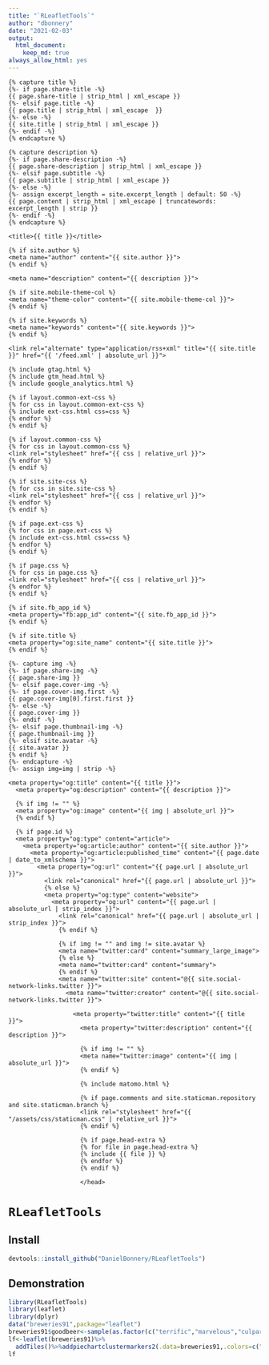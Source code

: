 ```yaml
---
title: "`RLeafletTools`"
author: "dbonnery"
date: "2021-02-03"
output: 
  html_document:
    keep_md: true
always_allow_html: yes
---
```



<head>
  <meta charset="utf-8">
    <meta name="viewport" content="width=device-width, initial-scale=1, shrink-to-fit=no">
      
    {% capture title %}
    {%- if page.share-title -%}
    {{ page.share-title | strip_html | xml_escape }}
    {%- elsif page.title -%}
    {{ page.title | strip_html | xml_escape  }}
    {%- else -%}
    {{ site.title | strip_html | xml_escape }}
    {%- endif -%}
    {% endcapture %}
    
    {% capture description %}
    {%- if page.share-description -%}
    {{ page.share-description | strip_html | xml_escape }}
    {%- elsif page.subtitle -%}
    {{ page.subtitle | strip_html | xml_escape }}
    {%- else -%}
    {%- assign excerpt_length = site.excerpt_length | default: 50 -%}
    {{ page.content | strip_html | xml_escape | truncatewords: excerpt_length | strip }}
    {%- endif -%}
    {% endcapture %}
    
    <title>{{ title }}</title>
      
    {% if site.author %}
    <meta name="author" content="{{ site.author }}">
    {% endif %}
    
    <meta name="description" content="{{ description }}">
      
    {% if site.mobile-theme-col %}
    <meta name="theme-color" content="{{ site.mobile-theme-col }}">
    {% endif %}
    
    {% if site.keywords %}
    <meta name="keywords" content="{{ site.keywords }}">
    {% endif %}
    
    <link rel="alternate" type="application/rss+xml" title="{{ site.title }}" href="{{ '/feed.xml' | absolute_url }}">
      
    {% include gtag.html %}
    {% include gtm_head.html %}
    {% include google_analytics.html %}
    
    {% if layout.common-ext-css %}
    {% for css in layout.common-ext-css %}
    {% include ext-css.html css=css %}
    {% endfor %}
    {% endif %}
    
    {% if layout.common-css %}
    {% for css in layout.common-css %}
    <link rel="stylesheet" href="{{ css | relative_url }}">
    {% endfor %}
    {% endif %}
    
    {% if site.site-css %}
    {% for css in site.site-css %}
    <link rel="stylesheet" href="{{ css | relative_url }}">
    {% endfor %}
    {% endif %}
    
    {% if page.ext-css %}
    {% for css in page.ext-css %}
    {% include ext-css.html css=css %}
    {% endfor %}
    {% endif %}
    
    {% if page.css %}
    {% for css in page.css %}
    <link rel="stylesheet" href="{{ css | relative_url }}">
    {% endfor %}
    {% endif %}
    
    {% if site.fb_app_id %}
    <meta property="fb:app_id" content="{{ site.fb_app_id }}">
    {% endif %}
    
    {% if site.title %}
    <meta property="og:site_name" content="{{ site.title }}">
    {% endif %}
    
    {%- capture img -%}
    {%- if page.share-img -%}
    {{ page.share-img }}
    {%- elsif page.cover-img -%}
    {%- if page.cover-img.first -%}
    {{ page.cover-img[0].first.first }}
    {%- else -%}
    {{ page.cover-img }}
    {%- endif -%}
    {%- elsif page.thumbnail-img -%}
    {{ page.thumbnail-img }}
    {%- elsif site.avatar -%}
    {{ site.avatar }}
    {% endif %}
    {%- endcapture -%}
    {%- assign img=img | strip -%}
    
    <meta property="og:title" content="{{ title }}">
      <meta property="og:description" content="{{ description }}">
        
      {% if img != "" %}
      <meta property="og:image" content="{{ img | absolute_url }}">
      {% endif %}
      
      {% if page.id %}
      <meta property="og:type" content="article">
        <meta property="og:article:author" content="{{ site.author }}">
          <meta property="og:article:published_time" content="{{ page.date | date_to_xmlschema }}">
            <meta property="og:url" content="{{ page.url | absolute_url }}">
              <link rel="canonical" href="{{ page.url | absolute_url }}">
              {% else %}
              <meta property="og:type" content="website">
                <meta property="og:url" content="{{ page.url | absolute_url | strip_index }}">
                  <link rel="canonical" href="{{ page.url | absolute_url | strip_index }}">
                  {% endif %}
                  
                  {% if img != "" and img != site.avatar %}
                  <meta name="twitter:card" content="summary_large_image">
                  {% else %}
                  <meta name="twitter:card" content="summary">
                  {% endif %}
                  <meta name="twitter:site" content="@{{ site.social-network-links.twitter }}">
                    <meta name="twitter:creator" content="@{{ site.social-network-links.twitter }}">
                      
                      <meta property="twitter:title" content="{{ title }}">
                        <meta property="twitter:description" content="{{ description }}">
                          
                        {% if img != "" %}
                        <meta name="twitter:image" content="{{ img | absolute_url }}">
                        {% endif %}
                        
                        {% include matomo.html %}
                        
                        {% if page.comments and site.staticman.repository and site.staticman.branch %}
                        <link rel="stylesheet" href="{{ "/assets/css/staticman.css" | relative_url }}">
                        {% endif %}
                        
                        {% if page.head-extra %}
                        {% for file in page.head-extra %}
                        {% include {{ file }} %}
                        {% endfor %}
                        {% endif %}
                        
                        </head>


# `RLeafletTools` 

## Install

```r
devtools::install_github("DanielBonnery/RLeafletTools")
```

## Demonstration

```r
library(RLeafletTools)
library(leaflet)
library(dplyr)
data("breweries91",package="leaflet")
breweries91$goodbeer<-sample(as.factor(c("terrific","marvelous","culparterretaping")),nrow(breweries91),replace=T)
lf<-leaflet(breweries91)%>%
  addTiles()%>%addpiechartclustermarkers2(.data=breweries91,.colors=c("red","green","blue"),group="goodbeer")
lf
```

<!--html_preserve--><div id="htmlwidget-6b32f2107518c275b7fa" style="width:672px;height:480px;" class="leaflet html-widget"></div>
<script type="application/json" data-for="htmlwidget-6b32f2107518c275b7fa">{"x":{"options":{"crs":{"crsClass":"L.CRS.EPSG3857","code":null,"proj4def":null,"projectedBounds":null,"options":{}}},"calls":[{"method":"addTiles","args":["//{s}.tile.openstreetmap.org/{z}/{x}/{y}.png",null,null,{"minZoom":0,"maxZoom":18,"tileSize":256,"subdomains":"abc","errorTileUrl":"","tms":false,"noWrap":false,"zoomOffset":0,"zoomReverse":false,"opacity":1,"zIndex":1,"detectRetina":false,"attribution":"&copy; <a href=\"http://openstreetmap.org\">OpenStreetMap<\/a> contributors, <a href=\"http://creativecommons.org/licenses/by-sa/2.0/\">CC-BY-SA<\/a>"}]},{"method":"addAwesomeMarkers","args":[[49.71979,49.884051,49.502098,49.274716,49.861905,49.794334,49.701477,49.067436,49.070292,49.77994,49.060542,49.561804,49.595108,49.602554,49.72581,49.7202,49.644533,49.645651,49.615866,49.50683,48.900742,49.707329,49.884229,49.677827,49.450083,49.710838,49.276265,49.554706,49.882777,49.727998,49.737703,49.755953],[10.889217,11.228988,10.416021,10.928096,11.291932,11.509409,11.163238,10.34418,10.316987,11.186931,10.965571,11.368508,11.009011,11.005049,11.059662,11.056749,11.252699,11.248618,10.630027,11.428338,11.029479,10.806113,11.267583,11.252911,11.308721,11.172792,10.685605,11.22997,11.129541,11.202701,11.223148,11.175664],{"icon":"ios-close","markerColor":["red","red","blue","red","red","green","red","red","green","blue","red","blue","red","blue","blue","blue","red","red","red","blue","green","red","blue","green","blue","red","blue","red","green","blue","green","red"],"iconColor":"black","spin":false,"squareMarker":false,"iconRotate":0,"font":"monospace","prefix":"ion"},null,"goodbeer",{"interactive":true,"draggable":false,"keyboard":true,"title":"","alt":"","zIndexOffset":0,"opacity":1,"riseOnHover":false,"riseOffset":250},null,null,{"showCoverageOnHover":true,"zoomToBoundsOnClick":true,"spiderfyOnMaxZoom":true,"removeOutsideVisibleBounds":true,"spiderLegPolylineOptions":{"weight":1.5,"color":"#222","opacity":0.5},"freezeAtZoom":false,"iconCreateFunction":"function(cluster) {\n      const groups= ['culparterretaping','marvelous','terrific'];\n      const colors= {\n      groups: ['red','green','blue'],\n      center:'#ddd',\n      text:'black'\n      };\n      const markers= cluster.getAllChildMarkers();\n      \n      const proportions= groups.map(group => markers.filter(marker => marker.options.label === group).length / markers.length);\n      function sum(arr, first= 0, last) {\n      return arr.slice(first, last).reduce((total, curr) => total+curr, 0);\n      }\n      const cumulativeProportions= proportions.map((val, i, arr) => sum(arr, 0, i+1));\n      cumulativeProportions.unshift(0);\n      \n      const widthgm = 2*Math.sqrt(markers.length);\n      const radiusgm= 15+widthgm/2;\n      const width = 2*Math.min(Math.sqrt(markers.length),5);\n      const radius= 15+1.2*Math.log(markers.length)/Math.log(10)+width/2;\n      \n      const arcs= cumulativeProportions.map((prop, i) => { return {\n      x   :  radius*Math.sin(2*Math.PI*prop),\n      y   : -radius*Math.cos(2*Math.PI*prop),\n      long: proportions[i-1] >.5 ? 1 : 0\n      }});\n      const paths= proportions.map((prop, i) => {\n      if (prop === 0) return '';\n      else if (prop === 1) return `<circle cx='0' cy='0' r='${radius}' fill='none' stroke='${colors.groups[i]}' stroke-width='${width}' stroke-alignment='center' stroke-linecap='butt' />`;\n      else return `<path d='M ${arcs[i].x} ${arcs[i].y} A ${radius} ${radius} 0 ${arcs[i+1].long} 1 ${arcs[i+1].x} ${arcs[i+1].y}' fill='none' stroke='${colors.groups[i]}' stroke-width='${width}' stroke-alignment='center' stroke-linecap='butt' />`\n      });\n      \n      return new L.DivIcon({\n      html: `\n      <svg width='60' height='60' viewBox='-30 -30 60 60' style='width: 60px; height: 60px; position: relative; top: -24px; left: -24px;' >\n      <circle cx='0' cy='0' r='${radius}' stroke='none' fill='${colors.center}' />\n      <text x='0' y='0' dominant-baseline='central' text-anchor='middle' fill='${colors.text}' font-size='15'>${markers.length}<\/text>\n      ${paths.join('')}\n      <\/svg>\n      `,\n      className: 'marker-cluster'\n      });\n}"},["toto","toto","toto","toto","toto","toto","toto","toto","toto","toto","toto","toto","toto","toto","toto","toto","toto","toto","toto","toto","toto","toto","toto","toto","toto","toto","toto","toto","toto","toto","toto","toto"],["culparterretaping","culparterretaping","terrific","culparterretaping","culparterretaping","marvelous","culparterretaping","culparterretaping","marvelous","terrific","culparterretaping","terrific","culparterretaping","terrific","terrific","terrific","culparterretaping","culparterretaping","culparterretaping","terrific","marvelous","culparterretaping","terrific","marvelous","terrific","culparterretaping","terrific","culparterretaping","marvelous","terrific","marvelous","culparterretaping"],{"interactive":false,"permanent":false,"direction":"auto","opacity":1,"offset":[0,0],"textsize":"10px","textOnly":false,"className":"","sticky":true},null]}],"limits":{"lat":[48.900742,49.884229],"lng":[10.316987,11.509409]}},"evals":["calls.1.args.8.iconCreateFunction"],"jsHooks":[]}</script><!--/html_preserve-->

